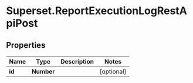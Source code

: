 # Superset.ReportExecutionLogRestApiPost

## Properties
Name | Type | Description | Notes
------------ | ------------- | ------------- | -------------
**id** | **Number** |  | [optional] 
